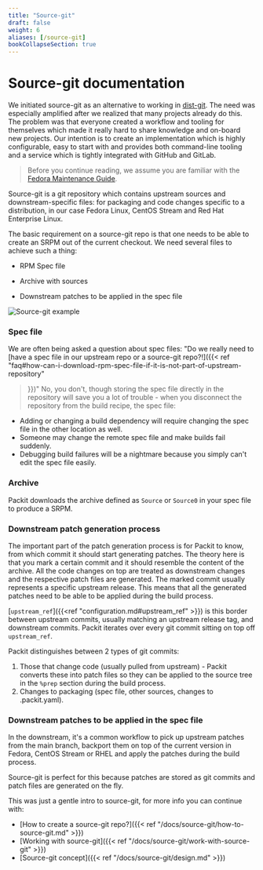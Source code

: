 ```yaml
---
title: "Source-git"
draft: false
weight: 6
aliases: [/source-git]
bookCollapseSection: true
---
```


# Source-git documentation

We initiated source-git as an alternative to working in
[dist-git](https://github.com/release-engineering/dist-git). The need was
especially amplified after we realized that many projects already do this. The
problem was that everyone created a workflow and tooling for themselves which
made it really hard to share knowledge and on-board new projects. Our intention
is to create an implementation which is highly configurable, easy to start with
and provides both command-line tooling and a service which is tightly
integrated with GitHub and GitLab.

> Before you continue reading, we assume you are familiar with the [Fedora
> Maintenance Guide](https://fedoraproject.org/wiki/Package_maintenance_guide).

Source-git is a git repository which contains upstream sources and
downstream-specific files: for packaging and code changes specific to a
distribution, in our case Fedora Linux, CentOS Stream and Red Hat Enterprise
Linux.

The basic requirement on a source-git repo is that one needs to be able to
create an SRPM out of the current checkout. We need several files to achieve
such a thing:

* RPM Spec file

* Archive with sources

* Downstream patches to be applied in the spec file

![Source-git example](/source-git-diagram.png)


### Spec file

We are often being asked a question about spec files: "Do we really need to
[have a spec file in our upstream repo or a source-git repo?!]({{< ref
"faq#how-can-i-download-rpm-spec-file-if-it-is-not-part-of-upstream-repository"
>}})" No, you don't, though storing the spec file directly in the repository
will save you a lot of trouble - when you disconnect the repository from the
build recipe, the spec file:
* Adding or changing a build dependency will require changing the spec file in
  the other location as well.
* Someone may change the remote spec file and make builds fail suddenly.
* Debugging build failures will be a nightmare because you simply can't edit
  the spec file easily.


### Archive

Packit downloads the archive defined as `Source` or `Source0` in your spec file
to produce a SRPM.


### Downstream patch generation process

The important part of the patch generation process is for Packit to know, from
which commit it should start generating patches. The theory here is that you
mark a certain commit and it should resemble the content of the archive. All
the code changes on top are treated as downstream changes and the respective
patch files are generated. The marked commit usually represents a specific
upstream release. This means that all the generated patches need to be able to
be applied during the build process.

[`upstream_ref`]({{<ref "configuration.md#upstream_ref" >}})
is this border between upstream commits,
usually matching an upstream release tag, and downstream commits.
Packit iterates over every git commit sitting on top off `upstream_ref`.

Packit distinguishes between 2 types of git commits:
1. Those that change code (usually pulled from upstream) - Packit converts
   these into patch files so they can be applied to the source tree in the
   `%prep` section during the build process.
2. Changes to packaging (spec file, other sources, changes to .packit.yaml).


### Downstream patches to be applied in the spec file

In the downstream, it's a common workflow to pick up upstream patches from the
main branch, backport them on top of the current version in Fedora, CentOS
Stream or RHEL and apply the patches during the build process.

Source-git is perfect for this because patches are stored as git commits and
patch files are generated on the fly.

This was just a gentle intro to source-git, for more info you can continue with:
* [How to create a source-git repo?]({{< ref "/docs/source-git/how-to-source-git.md" >}})
* [Working with source-git]({{< ref "/docs/source-git/work-with-source-git" >}})
* [Source-git concept]({{< ref "/docs/source-git/design.md" >}})

